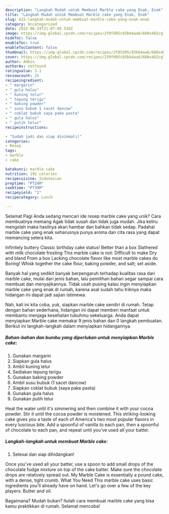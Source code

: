 ```yaml
---
description: "Langkah Mudah untuk Membuat Marble cake yang Enak, Enak"
title: "Langkah Mudah untuk Membuat Marble cake yang Enak, Enak"
slug: 622-langkah-mudah-untuk-membuat-marble-cake-yang-enak-enak
category: Uncategorized
date: 2022-06-24T21:07:09.516Z
image: https://img-global.cpcdn.com/recipes/2f0fd95c93bb4aa6/680x482cq70/marble-cake-foto-resep-utama.jpg
hideToc: false
enableToc: true
enableTocContent: false
thumbnail: https://img-global.cpcdn.com/recipes/2f0fd95c93bb4aa6/680x482cq70/marble-cake-foto-resep-utama.jpg
cover: https://img-global.cpcdn.com/recipes/2f0fd95c93bb4aa6/680x482cq70/marble-cake-foto-resep-utama.jpg
author: Admin
authorAv: notfound
ratingvalue: 3.1
reviewcount: 25
recipeingredient:
- " margarin"
- " gula halus"
- " kuning telur"
- " tepung terigu"
- " baking powder"
- " susu bubuk 1 sacet dancow"
- " coklat bubuk saya pake pasta"
- " gula halus"
- " putih telur"
recipeinstructions:

- "Sudah jadi dan siap dinikmati!"
categories:
- Resep
tags:
- marble
- cake

katakunci: marble cake 
nutrition: 192 calories
recipecuisine: Indonesian
preptime: "PT24M"
cooktime: "PT39M"
recipeyield: "1"
recipecategory: Lunch

---
```



Selamat Pagi Anda sedang mencari ide resep marble cake yang unik? Cara membuatnya memang Agak tidak susah dan tidak juga mudah. Jika keliru mengolah maka hasilnya akan hambar dan bahkan tidak sedap. Padahal marble cake yang enak seharusnya punya aroma dan cita rasa yang dapat memancing selera kita.


Infinitely buttery Classic birthday cake status! Better than a box Slathered with milk chocolate frosting This marble cake is not: Difficult to make Dry and bland From a box Lacking chocolate flavor like most marble cakes do Boring! Whisk together the cake flour, baking powder, and salt; set aside.

Banyak hal yang sedikit banyak berpengaruh terhadap kualitas rasa dari marble cake, mulai dari jenis bahan, lalu pemilihan bahan segar sampai cara membuat dan menyajikannya. Tidak usah pusing kalau ingin menyiapkan marble cake yang enak di rumah, karena asal sudah tahu triknya maka hidangan ini dapat jadi sajian istimewa.


Nah, kali ini kita coba, yuk, siapkan marble cake sendiri di rumah. Tetap dengan bahan sederhana, hidangan ini dapat memberi manfaat untuk membantu menjaga kesehatan tubuhmu sekeluarga. Anda dapat menyiapkan Marble cake memakai 9 jenis bahan dan 0 langkah pembuatan. Berikut ini langkah-langkah dalam menyiapkan hidangannya.

<!--inarticleads1-->

##### Bahan-bahan dan bumbu yang diperlukan untuk menyiapkan Marble cake:

1. Gunakan  margarin
1. Siapkan  gula halus
1. Ambil  kuning telur
1. Sediakan  tepung terigu
1. Gunakan  baking powder
1. Ambil  susu bubuk (1 sacet dancow)
1. Siapkan  coklat bubuk (saya pake pasta)
1. Gunakan  gula halus
1. Gunakan  putih telur


Heat the water until it&#39;s simmering and then combine it with your cocoa powder. Stir it until the cocoa powder is moistened. This striking-looking cake gives you a taste of each of America&#39;s two most popular flavors in every luscious bite. Add a spoonful of vanilla to each pan, then a spoonful of chocolate to each pan, and repeat until you&#39;ve used all your batter. 

<!--inarticleads2-->

##### Langkah-langkah untuk membuat Marble cake:


1. Selesai dan siap dihidangkan!

Once you&#39;ve used all your batter, use a spoon to add small drops of the chocolate fudge mixture on top of the cake batter. Make sure the chocolate drops are relatively spread out. My Marble Cake is essentially a pound cake, with a dense, tight crumb. What You Need This marble cake uses basic ingredients you&#39;ll already have on hand. Let&#39;s go over a few of the key players: Butter and oil. 

Bagaimana? Mudah bukan? Itulah cara membuat marble cake yang bisa kamu praktikkan di rumah. Selamat mencoba!
